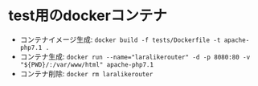 
# test用のdockerコンテナ

+ コンテナイメージ生成: `docker build -f tests/Dockerfile -t apache-php7.1 .`
+ コンテナ生成: `docker run --name="laralikerouter" -d -p 8080:80 -v "${PWD}/:/var/www/html" apache-php7.1`
+ コンテナ削除: `docker rm laralikerouter`

